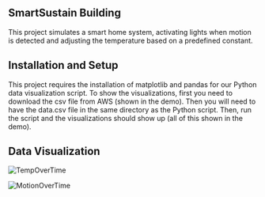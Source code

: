 ## SmartSustain Building
This project simulates a smart home system, activating lights when motion is detected and adjusting the temperature based on a predefined constant.

## Installation and Setup
This project requires the installation of matplotlib and pandas for our Python data visualization script. To show the visualizations, first you need to download the csv file from AWS (shown in the demo). Then you will need to have the data.csv file in the same directory as the Python script. Then, run the script and the visualizations should show up (all of this shown in the demo).

## Data Visualization
![TempOverTime](https://github.com/dkleduc02/cs147/assets/31748179/0a0c4b6a-c0b8-4b7c-b705-5c314369bad0)

![MotionOverTime](https://github.com/dkleduc02/cs147/assets/31748179/600d1774-774c-4b70-8a1c-c4d0228d06d7)
